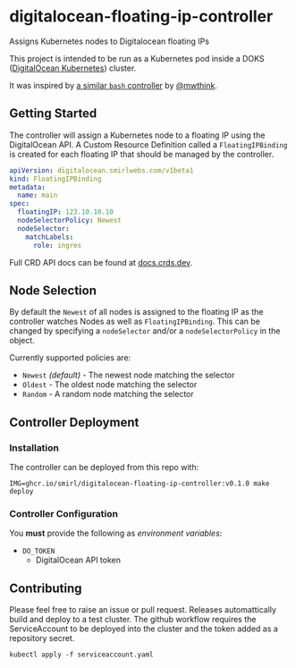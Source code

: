 # digitalocean-floating-ip-controller

Assigns Kubernetes nodes to Digitalocean floating IPs

This project is intended to be run as a Kubernetes pod inside a
DOKS ([DigitalOcean Kubernetes][DOKS]) cluster.

It was inspired by [a similar `bash` controller][bash] by [@mwthink][mwthink].


## Getting Started

The controller will assign a Kubernetes node to a floating IP using the DigitalOcean API. A Custom Resource Definition called a `FloatingIPBinding` is
created for each floating IP that should be managed by the controller.

```yaml
apiVersion: digitalocean.smirlwebs.com/v1beta1
kind: FloatingIPBinding
metadata:
  name: main
spec:
  floatingIP: 123.10.10.10
  nodeSelectorPolicy: Newest
  nodeSelector:
    matchLabels:
      role: ingres
```

Full CRD API docs can be found at [docs.crds.dev][api].

## Node Selection

By default the `Newest` of all nodes is assigned to the floating IP as the
controller watches Nodes as well as `FloatingIPBinding`. This can be changed
by specifying a `nodeSelector` and/or a `nodeSelectorPolicy` in the object. 

Currently supported policies are:

- `Newest` _(default)_ - The newest node matching the selector
- `Oldest` - The oldest node matching the selector
- `Random` - A random node matching the selector


## Controller Deployment

### Installation

The controller can be deployed from this repo with:

```console
IMG=ghcr.io/smirl/digitalocean-floating-ip-controller:v0.1.0 make deploy
```

### Controller Configuration
You **must** provide the following as *environment variables*:
- `DO_TOKEN`
  - DigitalOcean API token


## Contributing

Please feel free to raise an issue or pull request. Releases automattically
build and deploy to a test cluster. The github workflow requires the ServiceAccount
to be deployed into the cluster and the token added as a repository secret.

```console
kubectl apply -f serviceaccount.yaml
```

[DOKS]: https://www.digitalocean.com/products/kubernetes/
[bash]: https://github.com/mwthink/digitalocean-floating-ip-controller
[mwthink]: https://github.com/mwthink
[api]: https://doc.crds.dev/github.com/Smirl/digitalocean-floating-ip-controller
